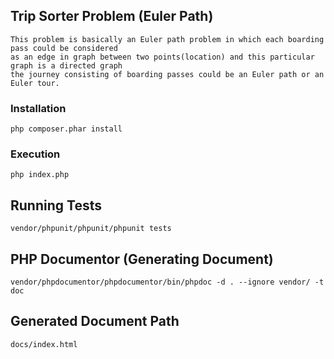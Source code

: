 ## Trip Sorter Problem (Euler Path)
```
This problem is basically an Euler path problem in which each boarding pass could be considered 
as an edge in graph between two points(location) and this particular graph is a directed graph 
the journey consisting of boarding passes could be an Euler path or an Euler tour.
``` 
### Installation

```
php composer.phar install
```

### Execution

```
php index.php
```

## Running Tests

```
vendor/phpunit/phpunit/phpunit tests
```
## PHP Documentor (Generating Document)
```
vendor/phpdocumentor/phpdocumentor/bin/phpdoc -d . --ignore vendor/ -t doc
```
## Generated Document Path
```
docs/index.html
```
